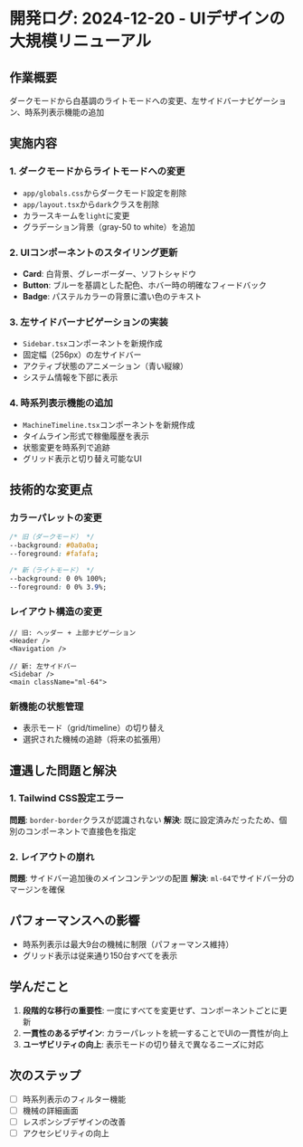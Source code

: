 # 開発ログ: 2024-12-20 - UIデザインの大規模リニューアル

## 作業概要
ダークモードから白基調のライトモードへの変更、左サイドバーナビゲーション、時系列表示機能の追加

## 実施内容

### 1. ダークモードからライトモードへの変更
- `app/globals.css`からダークモード設定を削除
- `app/layout.tsx`から`dark`クラスを削除
- カラースキームを`light`に変更
- グラデーション背景（gray-50 to white）を追加

### 2. UIコンポーネントのスタイリング更新
- **Card**: 白背景、グレーボーダー、ソフトシャドウ
- **Button**: ブルーを基調とした配色、ホバー時の明確なフィードバック
- **Badge**: パステルカラーの背景に濃い色のテキスト

### 3. 左サイドバーナビゲーションの実装
- `Sidebar.tsx`コンポーネントを新規作成
- 固定幅（256px）の左サイドバー
- アクティブ状態のアニメーション（青い縦線）
- システム情報を下部に表示

### 4. 時系列表示機能の追加
- `MachineTimeline.tsx`コンポーネントを新規作成
- タイムライン形式で稼働履歴を表示
- 状態変更を時系列で追跡
- グリッド表示と切り替え可能なUI

## 技術的な変更点

### カラーパレットの変更
```css
/* 旧（ダークモード） */
--background: #0a0a0a;
--foreground: #fafafa;

/* 新（ライトモード） */
--background: 0 0% 100%;
--foreground: 0 0% 3.9%;
```

### レイアウト構造の変更
```tsx
// 旧: ヘッダー + 上部ナビゲーション
<Header />
<Navigation />

// 新: 左サイドバー
<Sidebar />
<main className="ml-64">
```

### 新機能の状態管理
- 表示モード（grid/timeline）の切り替え
- 選択された機械の追跡（将来の拡張用）

## 遭遇した問題と解決

### 1. Tailwind CSS設定エラー
**問題**: `border-border`クラスが認識されない
**解決**: 既に設定済みだったため、個別のコンポーネントで直接色を指定

### 2. レイアウトの崩れ
**問題**: サイドバー追加後のメインコンテンツの配置
**解決**: `ml-64`でサイドバー分のマージンを確保

## パフォーマンスへの影響
- 時系列表示は最大9台の機械に制限（パフォーマンス維持）
- グリッド表示は従来通り150台すべてを表示

## 学んだこと
1. **段階的な移行の重要性**: 一度にすべてを変更せず、コンポーネントごとに更新
2. **一貫性のあるデザイン**: カラーパレットを統一することでUIの一貫性が向上
3. **ユーザビリティの向上**: 表示モードの切り替えで異なるニーズに対応

## 次のステップ
- [ ] 時系列表示のフィルター機能
- [ ] 機械の詳細画面
- [ ] レスポンシブデザインの改善
- [ ] アクセシビリティの向上